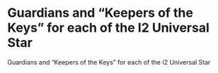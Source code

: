 # Guardians and “Keepers of the Keys” for each of the I2 Universal Star

Guardians and “Keepers of the Keys” for each of the I2 Universal Star